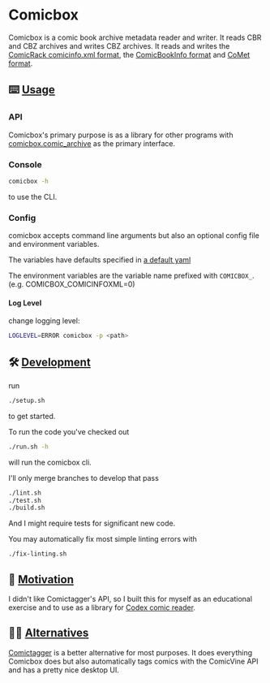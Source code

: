# Comicbox

Comicbox is a comic book archive metadata reader and writer. It reads CBR and CBZ archives and writes CBZ archives. It reads and writes the [ComicRack comicinfo.xml format](https://wiki.mobileread.com/wiki/ComicRack#Metadata), the [ComicBookInfo format](https://code.google.com/archive/p/comicbookinfo/) and [CoMet format](https://github.com/wdhongtw/comet-utils).

## ⌨️ <a href="usage">Usage</a>

### API

Comicbox's primary purpose is as a library for other programs with [comicbox.comic_archive](https://github.com/ajslater/comicbox/blob/master/comicbox/comic_archive.py) as the primary interface.

### Console

```sh
comicbox -h
```

to use the CLI.

### Config

comicbox accepts command line arguments but also an optional config file
and environment variables.

The variables have defaults specified in [a default yaml](https://github.com/ajslater/comicbox/comicbox/config_default.yaml)

The environment variables are the variable name prefixed with `COMICBOX_`. (e.g. COMICBOX_COMICINFOXML=0)

#### Log Level

change logging level:

```sh
LOGLEVEL=ERROR comicbox -p <path>
```

## 🛠 <a href="development">Development</a>

run

```sh
./setup.sh
```

to get started.

To run the code you've checked out

```sh
./run.sh -h
```

will run the comicbox cli.

I'll only merge branches to develop that pass

```sh
./lint.sh
./test.sh
./build.sh
```

And I might require tests for significant new code.

You may automatically fix most simple linting errors with

```sh
./fix-linting.sh
```

## 🤔 <a href="motivation">Motivation</a>

I didn't like Comictagger's API, so I built this for myself as an educational exercise and to use as a library for [Codex comic reader](https://github.com/ajslater/codex/).

## 👍🏻 <a href="alternative">Alternatives</a>

[Comictagger](https://github.com/comictagger/comictagger) is a better alternative for most purposes. It does everything Comicbox does but also automatically tags comics with the ComicVine API and has a pretty nice desktop UI.
